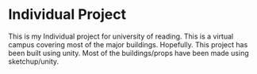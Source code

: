 # Individual Project

This is my Individual project for university of reading. This is a virtual campus covering most of the major buildings. Hopefully. This project has been built using unity. Most of the buildings/props have been made using sketchup/unity.

